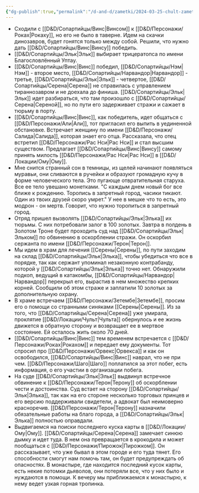```yaml
---
{"dg-publish":true,"permalink":"/d-and-d/zametki/2024-03-25-chult-zametki-o-sessii/","created":"2024-03-25T20:14:00.434+03:00","updated":"2024-03-26T00:06:00.358+03:00"}
---
```



- Сходили с [[D&D/Сопартийцы/Винс\|Винсом]] к [[D&D/Персонажи/Роках\|Рокаху]], но его не было в таверне. Идем на скачки динозавров, будет гонятся только между собой. Решили, что нужно дать [[D&D/Сопартийцы/Винс\|Винсу]] победить.
- [[D&D/Сопартийцы/Эльк\|Эльк]] выбирает трицератопса по имени Благословлённый Уптау.
- [[D&D/Сопартийцы/Винс\|Винс]] победил, [[D&D/Сопартийцы/Нэм\|Нэм]] - второе место, [[D&D/Сопартийцы/Нарвандор\|Нарвандор]] - третье, [[D&D/Сопартийцы/Эльк\|Эльк]] - четвертое, [[D&D/Сопартийцы/Серена\|Серена]] не справилась с управлением тираннозавром и не доехала до финиша. [[D&D/Сопартийцы/Эльк\|Эльк]] идет разбираться, что там произошло с [[D&D/Сопартийцы/Серена\|Сереной]], но по пути его задерживает стражи и сажает в тюрьму в порту. 
- [[D&D/Сопартийцы/Винс\|Винс]], как победитель, идет общаться с [[D&D/Персонажи/Али\|Али]], тот пригласил его выпить в уединенной обстановке. Встречает женщину по имени [[D&D/Персонажи/Салида\|Салида]], которая знает его отца. Рассказала, что отец встретил [[D&D/Персонажи/Рас Нси\|Рас Нси]] и стал высшим существом. Предлагает [[D&D/Сопартийцы/Винс\|Винсу]] самому принять милость [[D&D/Персонажи/Рас Нси\|Рас Нси]] в [[D&D/Локации/Ому\|Ому]]. 
- Мне снится странный сон в темницы, из щелей начинают появляться муравьи, они сливаются в ручейки и образуют громадную кучу в форме человеческого тела. Это пугающе отвратительная старуха. Все ее тело увешано монетками. "С каждым днем новый бог все ближе к рождению. Торопись в запретный город, часики тикают. Один из твоих друзей скоро умрет." У нее в мешке что то есть, это модрон - он мертв. Говорит, что нужно торопиться в запретный город. 
- Отряд пришел вызволять [[D&D/Сопартийцы/Эльк\|Элька]] их тюрьмы. С них потребовали залог в 100 золотых. Завтра в полдень в Золотом Троне будет проходить суд над [[D&D/Сопартийцы/Эльк\|Эльком]] по обвинению в оскорблении стражи. Он оскорбил сержанта по имени [[D&D/Персонажи/Терон\|Терон]].
- Мы идем в храм для лечения [[Серены\|Серены]], по пути заходим на склад [[D&D/Сопартийцы/Эльк\|Элька]], чтобы убедиться что все в порядке, так как сержант упоминал незаконную контрабанду, которой у [[D&D/Сопартийцы/Эльк\|Элька]] точно нет. Обнаружили подкоп, ведущий в катакомбы, [[D&D/Сопартийцы/Нарвандор\|Нарвандор]] перекрыл его, вырастив в нем множество крепких корней. Сообщили об этом страже и заплатили 10 золотых за дополнительную охрану.
- В храме встречаем [[D&D/Персонажи/Зетембе\|Зетембе]], просим его о помощи со странными синяками [[Серены\|Серены]]. Из за того, что [[D&D/Сопартийцы/Серена\|Серена]] уже умирала, проклятие [[D&D/Локации/Чульт\|Чульта]] обернулось и ее жизнь движется в  обратную сторону и возвращает ее в мертвое состояние. Ей осталось жить около 70 дней. 
- [[D&D/Сопартийцы/Винс\|Винс]] тем временем встречается с [[D&D/Персонажи/Роках\|Рокахом]] и передает ему документы. Тот спросил про [[D&D/Персонажи/Орвекс\|Орвекса]] и как он освободился, [[D&D/Сопартийцы/Винс\|Винс]] наврал, что не при чем. [[D&D/Персонажи/Шаго\|Шаго]] поплатился за этот побег, есть информация, о его участии в организации побега. 
- На суде [[D&D/Сопартийцы/Эльк\|Эльк]] выдвинул встречное обвинение к [[D&D/Персонажи/Терон\|Терону]] об оскорблении чести и достоинства. Суд встает на сторону [[D&D/Сопартийцы/Эльк\|Элька]], так как на его стороне несколько торговых принцев и его версию поддерживали свидетели, а адвокат был неимоверно красноречив. [[D&D/Персонажи/Терон\|Терону]] назначили обязательные работы на благо города, а [[D&D/Сопартийцы/Эльк\|Элька]] полностью оправдали. 
- Выдвигаемся на поиски последнего куска карты в [[D&D/Локации/Ому\|Ому]]. [[D&D/Сопартийцы/Серена\|Серена]] замечает синюю дымку и идет туда. В нем она превращается в крокодила и может пообщаться с [[D&D/Персонажи/Пирожок\|Пирожком]]. Он рассказывает, что уже бывал в этом городе и его туда тянет. Его способности смогут нам помочь там, он будет предупреждать об опасностях. В монастыре, где находится последний кусок карты, есть некие потомки дьяволов, они потеряли все, что у них было и нуждаются в помощи. К вечеру мы приближаемся к монастырю, к нему ведет узкая горная тропинка. 